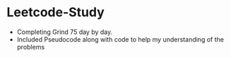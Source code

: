 # Leetcode-Study

- Completing Grind 75 day by day.
- Included Pseudocode along with code to help my understanding of the problems

